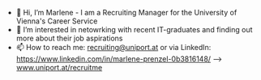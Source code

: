 - 👋 Hi, I’m Marlene - I am a Recruiting Manager for the University of Vienna's Career Service
- 👀 I’m interested in netowrking with recent IT-graduates and finding out more about their job aspirations
- 📫 How to reach me: recruiting@uniport.at or via LinkedIn: https://www.linkedin.com/in/marlene-prenzel-0b3816148/
--> www.uniport.at/recruitme 
